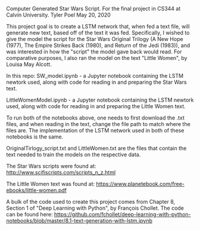 Computer Generated Star Wars Script.
For the final project in CS344 at Calvin University.
Tyler Poel
May 20, 2020

This project goal is to create a LSTM network that, when fed
a text file, will generate new text, based off of the text
it was fed. Specifically, I wished to give the model the script for 
the Star Wars Original Trilogy (A New Hope (1977), The Empire Strikes Back (1980), and
Return of the Jedi (1983)), and was interested in how the "script"
the model gave back would read. For comparative purposes, I also ran the 
model on the text "Little Women", by Louisa May Alcott.

In this repo:
SW_model.ipynb - a Jupyter notebook containing the LSTM newtork used,
along with code for reading in and preparing the Star Wars text.

LittleWomenModel.ipynb - a Jupyter notebook containing the LSTM newtork used,
along with code for reading in and preparing the Little Women text.

To run both of the notebooks above, one needs to first download the .txt files, and when reading in 
the text, change the file path to match where the files are.
The implementation of the LSTM network used in both of these notebooks is the same.

OriginalTirlogy_script.txt and LittleWomen.txt are the files that contain the text needed to train the models 
on the respective data.  

The Star Wars scripts were found at: http://www.scifiscripts.com/scripts_n_z.html

The Little Women text was found at: https://www.planetebook.com/free-ebooks/little-women.pdf

A bulk of the code used to create this project comes from Chapter 8, Section 1 of
"Deep Learning with Python", by François Chollet. The code
can be found here:
https://github.com/fchollet/deep-learning-with-python-notebooks/blob/master/8.1-text-generation-with-lstm.ipynb